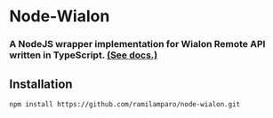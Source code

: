 # Node-Wialon

### A NodeJS wrapper implementation for Wialon Remote API written in TypeScript. [(See docs.)](https://sdk.wialon.com/wiki/en/kit/remoteapi/apiref)

## Installation

`npm install https://github.com/ramilamparo/node-wialon.git`
